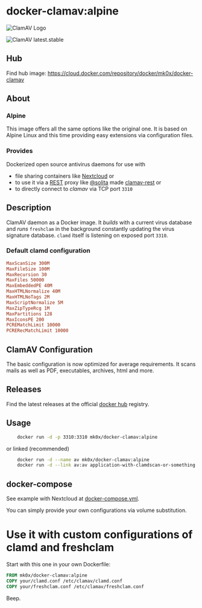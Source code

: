 # docker-clamav:alpine

![ClamAV Logo](http://www.clamav.net/assets/clamav-trademark.png)

![ClamAV latest.stable](https://img.shields.io/badge/ClamAV-latest.stable-brightgreen.svg?style=flat-square)

## Hub
Find hub image: https://cloud.docker.com/repository/docker/mk0x/docker-clamav

## About

### Alpine
This image offers all the same options like the original one. It is based on Alpine Linux and this time providing easy extensions via configuration files.

### Provides
Dockerized open source antivirus daemons for use with 
- file sharing containers like [Nextcloud](https://hub.docker.com/_/nextcloud/) or 
- to use it via a [REST](https://en.wikipedia.org/wiki/Representational_state_transfer) proxy like [@solita](https://github.com/solita) made [clamav-rest](https://github.com/solita/clamav-rest) or
- to directly connect to *clamav* via TCP port `3310`

## Description
ClamAV daemon as a Docker image. It *builds* with a current virus database and
*runs* `freshclam` in the background constantly updating the virus signature database. `clamd` itself
is listening on exposed port `3310`.

### Default clamd configuration

```conf
MaxScanSize 300M
MaxFileSize 100M
MaxRecursion 30
MaxFiles 50000
MaxEmbeddedPE 40M
MaxHTMLNormalize 40M
MaxHTMLNoTags 2M
MaxScriptNormalize 5M
MaxZipTypeRcg 1M
MaxPartitions 128
MaxIconsPE 200
PCREMatchLimit 10000
PCRERecMatchLimit 10000
```

## ClamAV Configuration
The basic configuration is now optimized for average requirements. It scans mails as well as PDF, executables, archives, html and more.

## Releases
Find the latest releases at the official [docker hub](https://hub.docker.com/r/mk0x/docker-clamav) registry.

## Usage

```bash
    docker run -d -p 3310:3310 mk0x/docker-clamav:alpine
```

or linked (recommended)
```bash
    docker run -d --name av mk0x/docker-clamav:alpine
    docker run -d --link av:av application-with-clamdscan-or-something:alpine
```
    
## docker-compose

See example with Nextcloud at [docker-compose.yml](https://github.com/mko-x/docker-clamav/blob/alpine/docker-compose.yml).

You can simply provide your own configurations via volume substitution.

# Use it with custom configurations of clamd and freshclam

Start with this one in your own Dockerfile:

```Dockerfile
FROM mk0x/docker-clamav:alpine
COPY your/clamd.conf /etc/clamav/clamd.conf
COPY your/freshclam.conf /etc/clamav/freshclam.conf

```

Beep.
